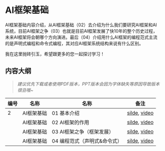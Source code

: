 # AI框架基础

AI框架基础内容介绍，从AI框架基础（02）去介绍为什么我们要研究AI框架和AI系统，目前AI框架之争（03）也就是目前AI框架发展了快10年的整个历史过程，未来AI框架将会朝哪个方向演进。最后（04）介绍用什么AI框架的编程范式主流的是声明式编程和命令式编程，其对应AI框架系统结构来说有什么区别。

我在这里抛砖引玉，希望跟更多的您一起探讨学习！

## 内容大纲

> *建议优先下载或者使用PDF版本，PPT版本会因为字体缺失等原因导致版本很丑哦~*

| 编号  | 名称     | 名称               | 备注                                                                                                                                |
| --- | ------ | ---------------- | --------------------------------------------------------------------------------------------------------------------------------- |
| 2   | AI框架基础 | 01 基本介绍          | [silde](./01.introduction.pdf), [video](https://www.bilibili.com/video/BV1he4y1z7oD/?vd_source=26de035c60e6c7f810371fdfd13d14b6) |
|     | AI框架基础 | 02 AI框架的作用      | [silde](./02.fundamentals.pdf), [video](https://www.bilibili.com/video/BV1fd4y1q7qk/?vd_source=26de035c60e6c7f810371fdfd13d14b6) |
|     | AI框架基础 | 03 AI框架之争（框架发展）  | [silde](./03.history.pdf), [video](https://www.bilibili.com/video/BV1C8411x7Kn/?vd_source=26de035c60e6c7f810371fdfd13d14b6)      |
|     | AI框架基础 | 04 编程范式（声明式&命令式） | [silde](./04.programing.pdf), [video](https://www.bilibili.com/video/BV1gR4y1o7WT/?vd_source=26de035c60e6c7f810371fdfd13d14b6)   |
